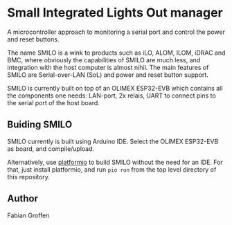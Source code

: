 Small Integrated Lights Out manager
===================================

A microcontroller approach to monitoring a serial port and control
the power and reset buttons.

The name SMILO is a wink to products such as iLO, ALOM, ILOM, iDRAC
and BMC, where obviously the capabilities of SMILO are much less, and
integration with the host computer is almost nihil.  The main features
of SMILO are Serial-over-LAN (SoL) and power and reset button
support.

SMILO is currently built on top of an OLIMEX ESP32-EVB which contains
all the components one needs: LAN-port, 2x relais, UART to connect
pins to the serial port of the host board.


Buiding SMILO
-------------

SMILO currently is built using Arduino IDE.  Select the OLIMEX ESP32-EVB
as board, and compile/upload.

Alternatively, use [platformio](https://docs.platformio.org/) to build
SMILO without the need for an IDE.  For that, just install platformio,
and run `pio run` from the top level directory of this repository.


Author
------

Fabian Groffen
